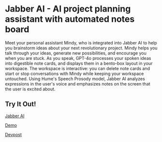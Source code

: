 # Jabber AI - AI project planning assistant with automated notes board
Meet your personal assistant Mindy, who is integrated into Jabber AI to help you brainstorm ideas about your next revolutionary project. Mindy helps you talk through your ideas, generate new possibilities, and encourage you when you are stuck. As you speak, GPT-4o processes your spoken ideas into digestible note cards, and displays them in a bento-box layout in your workspace. The workspace is interactive: you can delete note cards and start or stop conversations with Mindy while keeping your workspace untouched. Using Hume's Speech Prosody model, Jabber AI analyzes expressions in the user's voice and emphasizes notes on the screen that the user is excited about.

## Try It Out!

[Jabber AI](https://jabber-ai.vercel.app/)

[Demo](https://youtu.be/kQhWM5olw20)

[Devpost](https://devpost.com/software/jabber-ai?ref_content=user-portfolio&ref_feature=in_progress)


